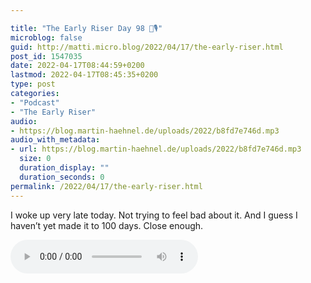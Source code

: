 ```yaml
---

title: "The Early Riser Day 98 🌅🎙"
microblog: false
guid: http://matti.micro.blog/2022/04/17/the-early-riser.html
post_id: 1547035
date: 2022-04-17T08:44:59+0200
lastmod: 2022-04-17T08:45:35+0200
type: post
categories:
- "Podcast"
- "The Early Riser"
audio:
- https://blog.martin-haehnel.de/uploads/2022/b8fd7e746d.mp3
audio_with_metadata:
- url: https://blog.martin-haehnel.de/uploads/2022/b8fd7e746d.mp3
  size: 0
  duration_display: ""
  duration_seconds: 0
permalink: /2022/04/17/the-early-riser.html
---
```

I woke up very late today. Not trying to feel bad about it. And I guess I haven’t yet made it to 100 days. Close enough.

<audio controls="controls" src="https://blog.martin-haehnel.de/uploads/2022/b8fd7e746d.mp3" preload="metadata" />
